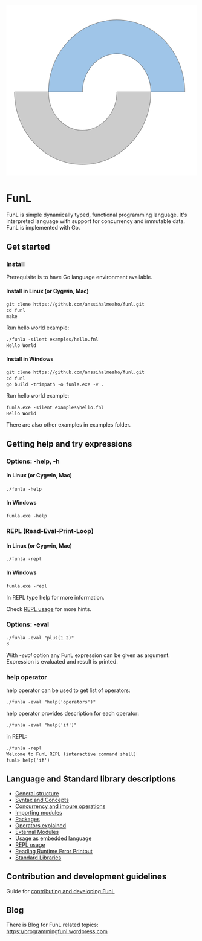 ![](https://github.com/anssihalmeaho/funl/blob/master/funl_logo.png)

# FunL
FunL is simple dynamically typed, functional programming language.
It's interpreted language with support for concurrency and immutable data. 
FunL is implemented with Go.

## Get started
### Install

Prerequisite is to have Go language environment available.

#### Install in Linux (or Cygwin, Mac)
    git clone https://github.com/anssihalmeaho/funl.git
    cd funl
    make

Run hello world example:

    ./funla -silent examples/hello.fnl
    Hello World

#### Install in Windows
    git clone https://github.com/anssihalmeaho/funl.git
    cd funl
    go build -trimpath -o funla.exe -v .

Run hello world example:

    funla.exe -silent examples\hello.fnl
    Hello World

There are also other examples in examples folder.

## Getting help and try expressions

### Options: -help, -h
#### In Linux  (or Cygwin, Mac)
    ./funla -help

#### In Windows
    funla.exe -help

### REPL (Read-Eval-Print-Loop)
#### In Linux  (or Cygwin, Mac)
    ./funla -repl

#### In Windows
    funla.exe -repl

In REPL type help for more information.

Check [REPL usage](https://github.com/anssihalmeaho/funl/wiki/REPL-usage) for more hints.

### Options: -eval
    ./funla -eval "plus(1 2)"
    3

With _-eval_ option any FunL expression can be given as argument.
Expression is evaluated and result is printed.

### help operator

help operator can be used to get list of operators:

    ./funla -eval "help('operators')"

help operator provides description for each operator:

    ./funla -eval "help('if')"

in REPL:

    ./funla -repl
    Welcome to FunL REPL (interactive command shell)
    funl> help('if')

## Language and Standard library descriptions
* [General structure](https://github.com/anssihalmeaho/funl/wiki/General-Structure)
* [Syntax and Concepts](https://github.com/anssihalmeaho/funl/wiki/Syntax-and-concepts)
* [Concurrency and impure operations](https://github.com/anssihalmeaho/funl/wiki/Concurrency-and-impure-operations)
* [Importing modules](https://github.com/anssihalmeaho/funl/wiki/Importing-modules)
* [Packages](https://github.com/anssihalmeaho/funl/wiki/packages)
* [Operators explained](https://github.com/anssihalmeaho/funl/wiki/Operators-explained)
* [External Modules](https://github.com/anssihalmeaho/funl/wiki/External-Modules)
* [Usage as embedded language](https://github.com/anssihalmeaho/funl/wiki/Using-FunL-as-embedded-language)
* [REPL usage](https://github.com/anssihalmeaho/funl/wiki/REPL-usage)
* [Reading Runtime Error Printout](https://github.com/anssihalmeaho/funl/wiki/rteprint)
* [Standard Libraries](https://github.com/anssihalmeaho/funl/wiki/Standard-Libraries)

## Contribution and development guidelines
Guide for [contributing and developing FunL](https://github.com/anssihalmeaho/funl/blob/master/CONTRIBUTING.md)

## Blog
There is Blog for FunL related topics: https://programmingfunl.wordpress.com


